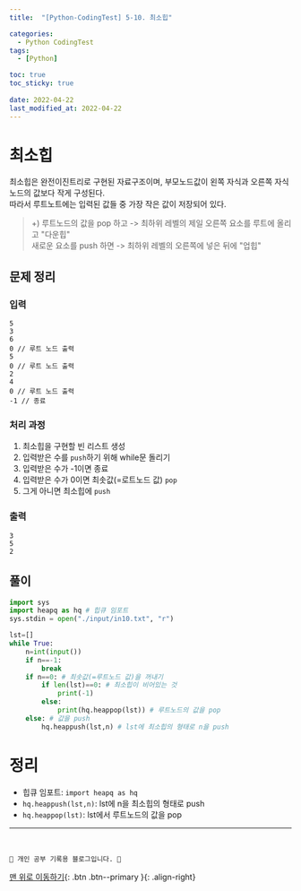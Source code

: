 ```yaml
---
title:  "[Python-CodingTest] 5-10. 최소힙"

categories:
  - Python CodingTest
tags:
  - [Python]

toc: true
toc_sticky: true
 
date: 2022-04-22
last_modified_at: 2022-04-22
---
```


# 최소힙
최소힙은 완전이진트리로 구현된 자료구조이며, 부모노드값이 왼쪽 자식과 오른쪽 자식노드의 값보다 작게 구성된다.<br>
따라서 루트노트에는 입력된 값들 중 가장 작은 값이 저장되어 있다.<br>
> +) 루트노드의 값을 pop 하고 -> 최하위 레벨의 제일 오른쪽 요소를 루트에 올리고 "다운힙"<br>
새로운 요소를 push 하면 -> 최하위 레벨의 오른쪽에 넣은 뒤에 "업힙"

## 문제 정리
### 입력
```
5
3
6
0 // 루트 노드 출력
5
0 // 루트 노드 출력
2
4
0 // 루트 노드 출력
-1 // 종료
```
### 처리 과정
1. 최소힙을 구현할 빈 리스트 생성
2. 입력받은 수를 `push`하기 위해 while문 돌리기
3. 입력받은 수가 -1이면 종료
4. 입력받은 수가 0이면 최솟값(=로트노드 값) `pop`
5. 그게 아니면 최소힙에 `push`

### 출력
```
3
5
2
```
## 풀이
```py
import sys
import heapq as hq # 힙큐 임포트
sys.stdin = open("./input/in10.txt", "r")

lst=[]
while True:
    n=int(input())
    if n==-1:
        break
    if n==0: # 최솟값(=루트노드 값)을 꺼내기
        if len(lst)==0: # 최소힙이 비어있는 것
            print(-1)
        else:
            print(hq.heappop(lst)) # 루트노드의 값을 pop
    else: # 값을 push
        hq.heappush(lst,n) # lst에 최소힙의 형태로 n을 push
```

# 정리
- 힙큐 임포트: `import heapq as hq`
- `hq.heappush(lst,n)`: lst에 n을 최소힙의 형태로 push
- `hq.heappop(lst)`: lst에서 루트노드의 값을 pop

***
<br>

    💛 개인 공부 기록용 블로그입니다. 👻

[맨 위로 이동하기](#){: .btn .btn--primary }{: .align-right}